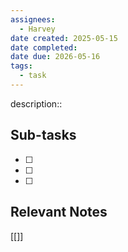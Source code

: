 ```yaml
---
assignees:
  - Harvey
date created: 2025-05-15
date completed: 
date due: 2026-05-16
tags:
  - task
---
```


description::<br>

## Sub-tasks

 - [ ] 
 - [ ] 
 - [ ] 

## Relevant Notes

[[]]